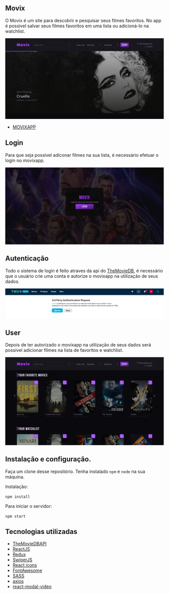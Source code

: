 ## Movix

O Movix é um site para descobrir e pesquisar seus filmes favoritos. No app é possível salvar seus filmes favoritos em uma lista ou adicioná-lo na watchlist.

![](src/images/landingpage.png)

- [MOVIXAPP](https://movixapp.netlify.app/)

## Login

Para que seja possível adiconar filmes na sua lista, é necessário efetuar o login no movixapp.

![](src/images/loginpage.png)

## Autenticação

Todo o sistema de login é feito atraves da api do [TheMovieDB](https://developers.themoviedb.org/3/getting-started/introduction), é necessário que o usuário crie uma conta e autorize o movixapp na utilização de seus dados.

![](src/images/auth.png)

## User

Depois de ter autorizado o movixapp na utilização de seus dados será possível adicionar filmes na lista de favoritos e watchlist.

![](src/images/user-page.png)

## Instalação e configuração.

Faça um clone desse repositório. Tenha instalado `npm` e `node` na sua máquina.

Instalação:

`npm install`

Para iniciar o servidor:

`npm start`

## Tecnologias utilizadas

- [TheMovieDBAPI](https://developers.themoviedb.org/3/getting-started/introduction)
- [ReactJS](https://pt-br.reactjs.org/)
- [Redux](https://redux.js.org/)
- [SwiperJS](https://swiperjs.com/react)
- [React icons](https://react-icons.github.io/react-icons/)
- [FontAwesome](https://fontawesome.com/)
- [SASS](https://sass-lang.com/)
- [axios](https://github.com/axios/axios)
- [react-modal-video](https://www.npmjs.com/package/react-modal-video)
